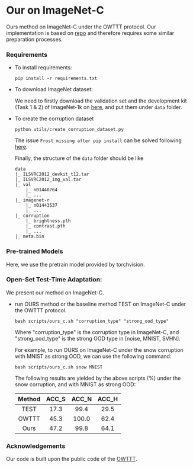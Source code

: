 # Our on ImageNet-C

Ours method on ImageNet-C under the OWTTT protocol. Our implementation is based on [repo](https://github.com/Gorilla-Lab-SCUT/TTAC/tree/master/imagenet) and therefore requires some similar preparation processes.

### Requirements

- To install requirements:

    ```
    pip install -r requirements.txt
    ```

- To download ImageNet dataset:

    We need to firstly download the validation set and the development kit (Task 1 & 2) of ImageNet-1k on [here](https://image-net.org/challenges/LSVRC/2012/index.php), and put them under `data` folder.

- To create the corruption dataset
    ```
    python utils/create_corruption_dataset.py
    ```

    The issue `Frost missing after pip install` can be solved following [here](https://github.com/hendrycks/robustness/issues/4#issuecomment-427226016).

    Finally, the structure of the `data` folder should be like
    ```
    data
    |_ ILSVRC2012_devkit_t12.tar
    |_ ILSVRC2012_img_val.tar
    |_ val
        |_ n01440764
        |_ ...
    |_ imagenet-r
        |_ n01443537
        |_ ...
    |_ corruption
        |_ brightness.pth
        |_ contrast.pth
        |_ ...
    |_ meta.bin
    ```

### Pre-trained Models

Here, we use the pretrain model provided by torchvision.

### Open-Set Test-Time Adaptation:

We present our method on ImageNet-C.

- run OURS method or the baseline method TEST on ImageNet-C under the OWTTT protocol.

    ```
    bash scripts/ours_c.sh "corruption_type" "strong_ood_type" 
    ```
    Where "corruption_type" is the corruption type in ImageNet-C, and "strong_ood_type" is the strong OOD type in [noise, MNIST, SVHN]. 
    
    For example, to run OURS on ImageNet-C under the snow corruption with MNIST as strong OOD, we can use the following command:
    
    ```
    bash scripts/ours_c.sh snow MNIST 
    ```

    The following results are yielded by the above scripts (%) under the snow corruption, and with MNIST as strong OOD:
    
    | Method | ACC_S | ACC_N | ACC_H |
    |:------:|:-------:|:-------:|:-------:|
    |  TEST  |   17.3   |   99.4   |  29.5  |
    |  OWTTT  |   45.3    |    100.0   | 62.4 |
    | Ours | 47.2 | 99.8 | 64.1 |


### Acknowledgements

Our code is built upon the public code of the [OWTTT](https://github.com/Yushu-Li/OWTTT).

